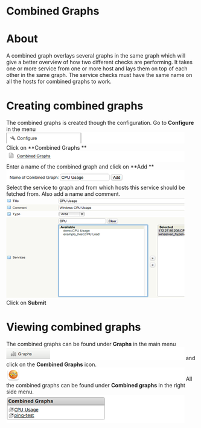 # Combined Graphs

# About 

A combined graph overlays several graphs in the same graph which will give a better overview of how two different checks are performing.
It takes one or more service from one or more host and lays them on top of each other in the same graph. The service checks must have the same name on all the hosts for combined graphs to work.

# Creating combined graphs

The combined graphs is created though the configuration.
 Go to **Configure** in the menu
 ![](attachments/16482375/16679082.png)
 Click on **Combined Graphs
** ![](attachments/16482375/16679081.png)
 Enter a name of the combined graph and click on **Add
** ![](attachments/16482375/16679079.png)
 Select the service to graph and from which hosts this service should be fetched from. Also add a name and comment.
 ![](attachments/16482375/16679086.png)
 Click on **Submit**

# Viewing combined graphs

The combined graphs can be found under **Graphs** in the main menu
![](attachments/16482375/16679085.png)
 and click on the **Combined Graphs** icon.
![](attachments/16482375/16679080.png)
 All the combined graphs can be found under **Combined graphs** in the right side menu.
![](attachments/16482375/16679083.png)

